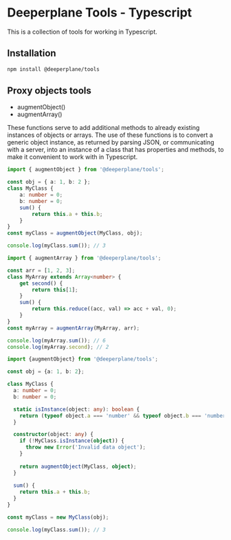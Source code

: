 # Deeperplane Tools - Typescript

This is a collection of tools for working in Typescript.

## Installation

```bash
npm install @deeperplane/tools
```

## Proxy objects tools

- augmentObject()
- augmentArray()

These functions serve to add additional methods to already existing instances of objects or arrays.
The use of these functions is to convert a generic object instance, as returned by parsing JSON, or communicating
with a server, into an instance of a class that has properties and methods, to make it convenient to work with 
in Typescript.
    
```typescript
import { augmentObject } from '@deeperplane/tools';

const obj = { a: 1, b: 2 };
class MyClass {
    a: number = 0;
    b: number = 0;
    sum() {
        return this.a + this.b;
    }
}
const myClass = augmentObject(MyClass, obj);

console.log(myClass.sum()); // 3
```

```typescript
import { augmentArray } from '@deeperplane/tools';

const arr = [1, 2, 3];
class MyArray extends Array<number> {
    get second() {
        return this[1];
    }
    sum() {
        return this.reduce((acc, val) => acc + val, 0);
    }
}
const myArray = augmentArray(MyArray, arr);

console.log(myArray.sum()); // 6
console.log(myArray.second); // 2
```

```typescript
import {augmentObject} from '@deeperplane/tools';

const obj = {a: 1, b: 2};

class MyClass {
  a: number = 0;
  b: number = 0;

  static isInstance(object: any): boolean {
    return (typeof object.a === 'number' && typeof object.b === 'number');
  }

  constructor(object: any) {
    if (!MyClass.isInstance(object)) {
      throw new Error('Invalid data object');
    }
    
    return augmentObject(MyClass, object);
  }
  
  sum() {
    return this.a + this.b;
  }
}

const myClass = new MyClass(obj);

console.log(myClass.sum()); // 3
```
